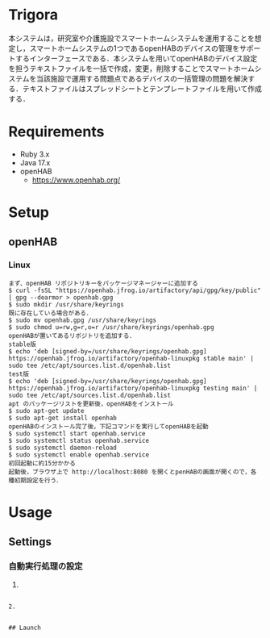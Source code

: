 # Trigora
本システムは，研究室や介護施設でスマートホームシステムを運用することを想定し，スマートホームシステムの1つであるopenHABのデバイスの管理をサポートするインターフェースである．本システムを用いてopenHABのデバイス設定を担うテキストファイルを一括で作成，変更，削除することでスマートホームシステムを当該施設で運用する問題点であるデバイスの一括管理の問題を解決する．テキストファイルはスプレッドシートとテンプレートファイルを用いて作成する．

# Requirements
+ Ruby 3.x
+ Java 17.x
+ openHAB
  + https://www.openhab.org/

# Setup
## openHAB
### Linux
```
まず、openHAB リポジトリキーをパッケージマネージャーに追加する
$ curl -fsSL "https://openhab.jfrog.io/artifactory/api/gpg/key/public" | gpg --dearmor > openhab.gpg
$ sudo mkdir /usr/share/keyrings
既に存在している場合がある．
$ sudo mv openhab.gpg /usr/share/keyrings
$ sudo chmod u=rw,g=r,o=r /usr/share/keyrings/openhab.gpg
openHABが置いてあるリポジトリを追加する．
stable版
$ echo 'deb [signed-by=/usr/share/keyrings/openhab.gpg] https://openhab.jfrog.io/artifactory/openhab-linuxpkg stable main' | sudo tee /etc/apt/sources.list.d/openhab.list
test版
$ echo 'deb [signed-by=/usr/share/keyrings/openhab.gpg] https://openhab.jfrog.io/artifactory/openhab-linuxpkg testing main' | sudo tee /etc/apt/sources.list.d/openhab.list
apt のパッケージリストを更新後，openHABをインストール
$ sudo apt-get update
$ sudo apt-get install openhab
openHABのインストール完了後，下記コマンドを実行してopenHABを起動
$ sudo systemctl start openhab.service
$ sudo systemctl status openhab.service
$ sudo systemctl daemon-reload
$ sudo systemctl enable openhab.service
初回起動に約15分かかる
起動後，ブラウザ上で http://localhost:8080 を開くとpenHABの画面が開くので，各種初期設定を行う．
```

# Usage
## Settings
### 自動実行処理の設定
1. 
  ```

2. 
  ```

  ```

## Launch